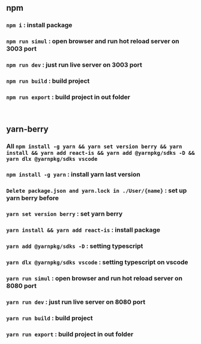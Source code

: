 ## npm
### `npm i` : install package
### `npm run simul` : open browser and run hot reload server on 3003 port
### `npm run dev` : just run live server on 3003 port
### `npm run build` : build project
### `npm run export` : build project in out folder

<br>

## yarn-berry
### All `npm install -g yarn && yarn set version berry && yarn install && yarn add react-is && yarn add @yarnpkg/sdks -D && yarn dlx @yarnpkg/sdks vscode`
### `npm install -g yarn` : install yarn last version
### `Delete package.json and yarn.lock in ./User/{name}` : set up yarn berry before
### `yarn set version berry` : set yarn berry
### `yarn install && yarn add react-is` : install package
### `yarn add @yarnpkg/sdks -D` : setting typescript
### `yarn dlx @yarnpkg/sdks vscode` : setting typescript on vscode
### `yarn run simul` : open browser and run hot reload server on 8080 port
### `yarn run dev` : just run live server on 8080 port
### `yarn run build` : build project
### `yarn run export` : build project in out folder
